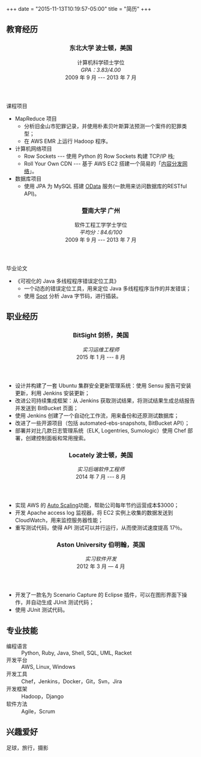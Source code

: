 +++
date = "2015-11-13T10:19:57-05:00"
title = "简历"
+++

<section class="thirteen columns">
   <h1>教育经历</h1>
   <article>
      <header>
        <h1>东北大学 <span class="address">波士顿，美国</span></h1>
         <span>计算机科学硕士学位</span>
         <span>
            <address>GPA：3.83/4.00</address>
            <time>2009 年 9 月 --- 2013 年 7 月</time>
         </span>
      </header>
      <p> 课程项目
      <ul style="list-style-type:disc">
          <li>MapReduce 项目
            <ul style="list-style-type:circle">
              <li>分析旧金山市犯罪记录，并使用朴素贝叶斯算法预测一个案件的犯罪类型；</li>
              <li>在 AWS EMR 上运行 Hadoop 程序。</li>
            </ul>
          </li>
          <li>计算机网络项目
            <ul style="list-style-type:circle">
              <li>Row Sockets ---  使用 Python 的 Row Sockets 构建 TCP/IP 栈;</li>
              <li>Roll Your Own CDN --- 基于 AWS EC2 搭建一个简易的「<a href="https://zh.wikipedia.org/wiki/%E5%85%A7%E5%AE%B9%E5%82%B3%E9%81%9E%E7%B6%B2%E8%B7%AF">内容分发网络</a>」。</li>
            </ul>
          </li>
          <li>数据库项目
            <ul style="list-style-type:circle">
              <li>使用 JPA 为 MySQL 搭建 <a href="http://www.odata.org/">OData</a> 服务(一款用来访问数据库的RESTful API)。</li>
            </ul>
          </li>
      </ul>
      </p>
   </article>
   <article>
      <header>
         <h1>暨南大学 <span class="address">广州</span></h1>
         <span>软件工程工学学士学位</span>
         <span>
            <address>平均分：84.6/100</address>
            <time>2009 年 9 月 --- 2013 年 7 月</time>
         </span>
      </header>
      <p> 毕业论文
        <ul style="list-style-type:disc">
          <li>《可视化的 Java 多线程程序错误定位工具》
            <ul style="list-style-type:circle">
              <li>一个动态的错误定位工具，用来定位 Java 多线程程序当作的并发错误；</li>
              <li>使用 <a href="http://sable.github.io/soot/">Soot</a> 分析 Java 字节码，进行插装。</li>
            </ul>
          </li>
        </ul>
      </p>
   </article>
</section>
<section class="thirteen columns">
   <h1>职业经历</h1>
   <article>
      <header>
         <h1>BitSight <span class="address">剑桥，美国</span></h1>
         <span>
            <address>实习运维工程师</address>
            <time>2015 年 1 月 --- 8 月</time>
         </span>
      </header>
      <p>
        <ul style="list-style-type:disc">
          <li>设计并构建了一套 Ubuntu 集群安全更新管理系统：使用 Sensu 报告可安装更新，利用 Jenkins 安装更新；</li>
          <li>改进公司持续集成框架：从 Jenkins 获取测试结果，将测试结果生成总结报告并发送到 BitBucket 页面；</li>
          <li>使用 Jenkins 创建了一个自动化工作流，用来备份和还原测试数据库；</li>
          <li>改进了一些开源项目（包括 automated-ebs-snapshots, BitBucket API）；</li>
          <li>部署并对比几款日志管理系统（ELK, Logentries, Sumologic）使用 Chef 部署，创建控制面板和常用搜索。</li>
        </ul>
      </p>
   </article>
   <article>
      <header>
         <h1>Locately <span class="address">波士顿，美国</span></h1>
         <span>
            <address>实习后端软件工程师</address>
            <time>2014 年 7 月 --- 8 月</time>
         </span>
      </header>
      <p>
        <ul style="list-style-type:disc">
          <li>实现 AWS 的 <a href="https://aws.amazon.com/cn/autoscaling/">Auto Scaling</a>功能，帮助公司每年节约运营成本$3000；</li>
          <li>开发 Apache access log 监视器，将 EC2 实例上收集的数据发送到 CloudWatch，用来监控服务器性能；</li>
          <li>重写测试代码，使得 API 测试可以并行运行，从而使测试速度提高 17％。</li>
        </ul>
      </p>
   </article>
   <article>
      <header>
         <h1>Aston University <span class="address">伯明翰，英国</span></h1>
         <span>
            <address>实习软件开发</address>
            <time>2012 年 3 月 — 4 月</time>
         </span>
      </header>
      <p>
        <ul style="list-style-type:disc">
          <li>开发了一款名为 Scenario Capture 的 Eclipse 插件，可以在图形界面下操作，并自动生成 JUnit 测试代码；</li>
          <li>使用 JUnit 测试代码。</li>
        </ul>
      </p>
   </article>
</section>
<section class="thirteen columns">
   <h1>专业技能</h1>
   <article>
      <dl>
        <dt>编程语言</dt>
        <dd>Python, Ruby, Java, Shell, SQL, UML, Racket</dd>
        <dt>开发平台</dt>
        <dd>AWS, Linux, Windows</dd>
        <dt>开发工具</dt>
        <dd>Chef，Jenkins，Docker，Git，Svn，Jira</dd>
        <dt>开发框架</dt>
        <dd>Hadoop，Django</dd>
        <dt>软件方法</dt>
        <dd>Agile，Scrum</dd>
      </dl>
   </article>
</section>
<section class="thirteen columns">
   <h1>兴趣爱好</h1>
   <article>
      <p>足球，旅行，摄影</p>
   </article>
</section>
